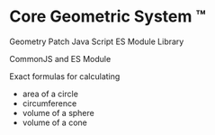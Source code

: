 # Core Geometric System ™ 

Geometry Patch Java Script ES Module Library 

CommonJS and ES Module

Exact formulas for calculating  
- area of a circle 
- circumference 
- volume of a sphere
- volume of a cone
  
<!---
Core Geometric System ™ 

Geometry Patch Java Script ES Module Library 

Exact formulas for calculating  
- area of a circle 
- circumference 
- volume of a sphere
- volume of a cone 
--->
